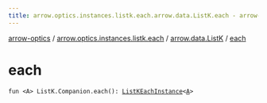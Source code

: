 ```yaml
---
title: arrow.optics.instances.listk.each.arrow.data.ListK.each - arrow-optics
---
```


[arrow-optics](../../index.html) / [arrow.optics.instances.listk.each](../index.html) / [arrow.data.ListK](index.html) / [each](./each.html)

# each

`fun <A> ListK.Companion.each(): `[`ListKEachInstance`](../../arrow.optics.instances/-list-k-each-instance/index.html)`<`[`A`](each.html#A)`>`
